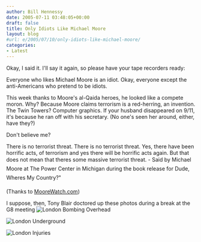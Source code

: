 ```yaml
---
author: Bill Hennessy
date: 2005-07-11 03:48:05+00:00
draft: false
title: Only Idiots Like Michael Moore
layout: blog
#url: e/2005/07/10/only-idiots-like-michael-moore/
categories:
- Latest
---
```


Okay, I said it.  I'll say it again, so please have your tape recorders ready:

Everyone who likes Michael Moore is an idiot.  Okay, everyone except the anti-Americans who pretend to be idiots.

This week thanks to Moore's al-Qaida heroes, he looked like a compete moron.  Why?  Because Moore claims terrorism is a red-herring, an invention.  The Twin Towers?  Computer graphics.  If your husband disappeared on 9/11, it's because he ran off with his secretary.  (No one's seen her around, either, have they?)

Don't believe me?



> 
There is no terrorist threat. There is no terrorist threat. Yes, there have been horrific acts, of terrorism and yes there will be horrific acts again. But that does not mean that theres some massive terrorist threat. - Said by Michael Moore at The Power Center in Michigan during the book release for Dude, Wheres My Country?"



(Thanks to [MooreWatch.com](https://moorewatch.com/index.php/weblog/terrorism_is_a_lie/))

I suppose, then, Tony Blair doctored up these photos during a break at the G8 meeting
![London Bombing Overhead](/wp-content/0707_london_downtown.jpg)

![London Underground](/wp-content/070705_london2.jpg)

![London Injuries](/wp-content/070705_london_blasts4.jpg)


